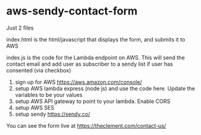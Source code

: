 # aws-sendy-contact-form

Just 2 files

index.html is the html/javascript that displays the form, and submits it to AWS

index.js is the code for the Lambda endpoint on AWS.  This will send the contact email and add user as subscriber to a sendy list if user has consented (via checkbox)

1. sign up for AWS https://aws.amazon.com/console/ 
1. setup AWS lambda express (node js) and use the code here.  Update the variables to be your values
1. setup AWS API gateway to point to your lambda.   Enable CORS
1. setup AWS SES
1. setup sendy https://sendy.co/

You can see the form live at https://theclement.com/contact-us/
